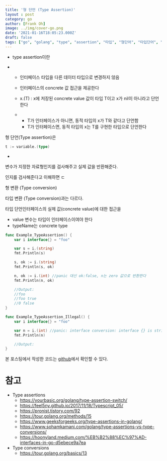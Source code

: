 ```yaml
---
title: '형 단언 (Type Assertion)'
layout : post
category: go
author: [Frank Oh]
image: ../img/cover-go.png
date: '2021-01-16T18:05:23.000Z'
draft: false
tags: ["go", "golang", "type", "assertion", "타입", "형단어", "타입단어", "단언", "고", "고랭"]
---
```


- type assertion이란

- - 인터페이스 타입을 다른 데이터 타입으로 변경하지 않음

  - 인터페이스의 concrete 값 접근을 제공한다

  - x.(T) : x에 저장된 concrete value 값이 타입 T이고 x가 nil이 아니라고 단언한다

  - - T가 인터페이스가 아니면, 동적 타입의 x가 T와 같다고 단언함
    - T가 인터페이스면, 동적 타입의 x는 T를 구현한 타입으로 단언한다

형 단언(Type assertion)은 



```go
t := variable.(type)
```

- 

 변수가 지정한 자료형인지를 검사해주고 실제 값을 반환해준다. 

인지를 검사해준다고 이해하면 ㄷ



형 변환 (Type conversion)

타입 변환 (Type conversion)과는 다르다. 

타입 단언인터페이스의 실제 값(concrete value)에 대한 접근을 

- value 변수는 타입이 인터페이스이여야 한다
- typeName는 concrete type



```go
func Example_TypeAssertion() {
	var i interface{} = "foo"

	var s = i.(string)
	fmt.Println(s)

	s, ok := i.(string)
	fmt.Println(s, ok)

	n, ok := i.(int) //panic 대신 ok:false, n는 zero 값으로 반환한다
	fmt.Println(n, ok)

	//Output:
	//foo
	//foo true
	//0 false
}
```



```go
func Example_TypeAssertion_Illegal() {
	var i interface{} = "foo"

	var n = i.(int) //panic: interface conversion: interface {} is string, not int
	fmt.Println(n)

	//Output:
}
```



본 포스팅에서 작성한 코드는 [github](https://github.com/kenshin579/tutorials-go/tree/master/go-enums-iota)에서 확인할 수 있다.

# 참고

- Type assertions
  - https://yourbasic.org/golang/type-assertion-switch/
  - https://feel5ny.github.io/2017/11/18/Typescript_05/
  - https://pronist.tistory.com/92
  - https://tour.golang.org/methods/15
  - https://www.geeksforgeeks.org/type-assertions-in-golang/
  - https://www.sohamkamani.com/golang/type-assertions-vs-type-conversions/
  - https://hoonyland.medium.com/%EB%B2%88%EC%97%AD-interfaces-in-go-d5ebece9a7ea
- Type conversions
  - https://tour.golang.org/basics/13


